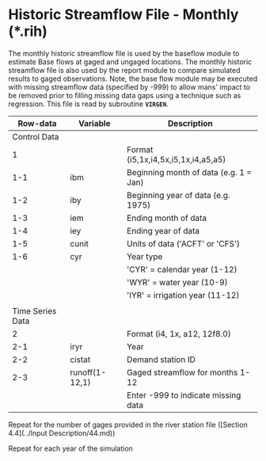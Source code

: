 # Historic Streamflow File - Monthly (*.rih) #

The monthly historic streamflow file is used by the baseflow module to estimate Base flows at gaged and ungaged locations. The monthly historic 
streamflow file is also used by the report module to compare simulated results to gaged observations. Note, the base flow module may be executed 
with missing streamflow data (specified by -999) to allow mans' impact to be removed prior to filling missing data gaps using a technique such as 
regression. This file is read by subroutine **`VIRGEN`**.

| Row-data							| Variable						| Description 								|				
| ------------------				| --------------------			| --------									|
| Control Data						| 								| 											|
| 1 								| 								| Format (i5,1x,i4,5x,i5,1x,i4,a5,a5)
| 1-1								| ibm							| Beginning month of data (e.g. 1 = Jan)
| 1-2								| iby							| Beginning year of data (e.g. 1975)
| 1-3								| iem							| Ending month of data
| 1-4								| iey							| Ending year of data 
| 1-5								| cunit							| Units of data ('ACFT' or 'CFS')
| 1-6								| cyr							| Year type 
| 									| 								| 'CYR' = calendar year (1-12)
| 									| 								| 'WYR' = water year (10-9)
| 									| 								| 'IYR' = irrigation year (11-12)
| | | |
| Time Series Data | | |
| 2									| 								| Format (i4, 1x, a12, 12f8.0)
| 2-1								| iryr							| Year
| 2-2								| cistat						| Demand station ID
| 2-3								| runoff(1-12,1)				| Gaged streamflow for months 1-12
| 									| 								| Enter -999 to indicate missing data

Repeat for the number of gages provided in the river station file ([Section 4.4](../Input Description/44.md))

Repeat for each year of the simulation	
